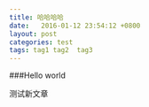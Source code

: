```yaml
---
title: 哈哈哈哈
date:   2016-01-12 23:54:12 +0800
layout: post
categories: test
tags: tag1 tag2  tag3
---
```

 
###Hello world

测试新文章